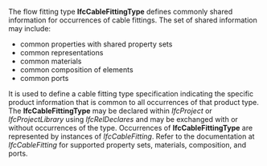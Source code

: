 ﻿The flow fitting type **IfcCableFittingType** defines commonly shared information for occurrences of cable fittings. The set of shared information may include:

* common properties with shared property sets
* common representations
* common materials
* common composition of elements
* common ports

It is used to define a cable fitting type specification indicating the specific product information that is common to all occurrences of that product type. The **IfcCableFittingType** may be declared within _IfcProject_ or _IfcProjectLibrary_ using _IfcRelDeclares_ and may be exchanged with or without occurrences of the type. Occurrences of **IfcCableFittingType** are represented by instances of _IfcCableFitting_. Refer to the documentation at _IfcCableFitting_ for supported property sets, materials, composition, and ports.